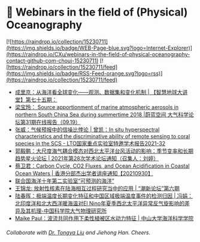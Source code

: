 # 🌊 Webinars in the field of (Physical) Oceanography

[![https://raindrop.io/collection/15230711](https://img.shields.io/badge/WEB-Page-blue.svg?logo=Internet-Explorer)](https://raindrop.io/CXu/webinars-in-the-field-of-physical-oceanography-contact-github-com-chouj-15230711) [![https://raindrop.io/collection/15230711/feed](https://img.shields.io/badge/RSS-Feed-orange.svg?logo=rss)](https://raindrop.io/collection/15230711/feed)

<!-- BLOG-POST-LIST:START -->
- [成里京：从海洋看全球变化——观测、数据集和变化机制 | 【智慧地球大讲堂】第七十五期：](https://mp.weixin.qq.com/s/F93kmfaEX0F-j6wuR3yYyg)
- [梁宝玲： Source apportionment of marine atmospheric aerosols in northern South China Sea during summertime 2018 |蔚蓝空间 大气科学论坛第31期在线报告（09.19）](https://mp.weixin.qq.com/s/AkRwv9MVlVTqr9dWNxwCYQ)
- [张威：气候预报中的信噪比悖论 | 曾凯：In situ hyperspectral characteristics and the discriminative ability of remote sensing to coral species in the SCS - LTO国家重点实验室特邀学术报告2021-32](https://mp.weixin.qq.com/s/EGbE0Pl41Z9zNsjPUqKlxw)
- [郭毅鹏：大尺度海气耦合模态对西北太平洋台风活动的影响：季节变率和长期趋势星火论坛 | 2021年第28次学术论坛通知（召集人：刘婷）](https://mp.weixin.qq.com/s/lk3hsXQ2VIJMxbcfQ6hPjw)
- [蔡卫君：Carbon Cycle, CO2 Fluxes, and Ocean Acidification in Coastal Ocean Waters | 香港分部杰出学者讲座通知【20210930】](https://mp.weixin.qq.com/s/Pox6RxDNj1mT4Yv6m8mGUg)
- [联合国海洋十年第二实验室“可预测的海洋”](https://mp.weixin.qq.com/s/d5-FUSHi-LPf5Fg2gd3EoQ)
- [王锦龙: 放射性核素在陆海相互过程研究当中的应用 | “潮新论坛”第六期](https://mp.weixin.qq.com/s/34Ejpm2-dmVXZznjpDf6jA)
- [陆春晖：极端温度长期变化特征和中国区域极端温度事件的检测归因 | 冯娟：北印度洋和北大西洋暖海温对El Nino年夏季西北太平洋异常反气旋影响的差异及其机理-中国科学院大气物理研究所](http://www.iap.cas.cn/gb/xwdt/xshd/202109/t20210910_6200125.html)
- [Maike Paul：波流共同作用下柔性植被区水动力特征 | 中山大学海洋科学学院](https://marine.sysu.edu.cn/event/8694)
<!-- BLOG-POST-LIST:END -->

###### Collaborate with [Dr. Tongya Liu](https://liutongya.github.io/) and Jiehong Han. Cheers.
